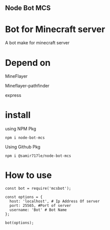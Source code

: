 ## Node Bot MCS
# Bot for Minecraft server 
A bot make for minecraft server 

# Depend on
MineFlayer


Mineflayer-pathfinder


express


# install 
using NPM Pkg
```
npm i node-bot-mcs
```
Using Github Pkg
```
npm i @samir717le/node-bot-mcs
```
# How to use
```
const bot = require('mcsbot');

const options = {
  host: 'localhost', # Ip Address Of server
  port: 25565, #Port of server
  username: 'Bot' # Bot Name
};

bot(options);
```
